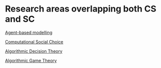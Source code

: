# Research areas overlapping both CS and SC

[Agent-based modelling](agent-based-modeling)

[Computational Social Choice](computational-social-choice.md)

[Algorithmic Decision Theory](algorithmic-decision-theory.md) 

[Algorithmic Game Theory](algorithmic-game-theory.md)

